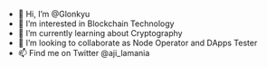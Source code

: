 - 👋 Hi, I’m @Glonkyu
- 👀 I’m interested in Blockchain Technology 
- 🌱 I’m currently learning about Cryptography 
- 💞️ I’m looking to collaborate as Node Operator and DApps Tester
- 📫 Find me on Twitter @aji_lamania

<!---
Glonkyu/Glonkyu is a ✨ special ✨ repository because its `README.md` (this file) appears on your GitHub profile.
You can click the Preview link to take a look at your changes.
--->
